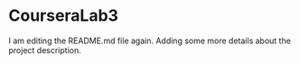 # CourseraLab3
I am editing the README.md file again. Adding some more details about the project description.
